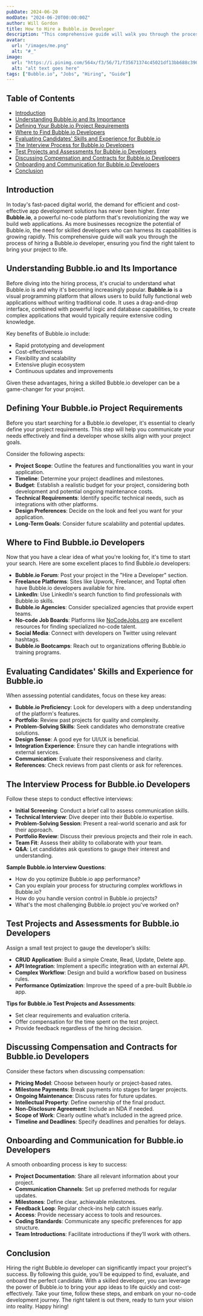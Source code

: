 ```yaml
---
pubDate: 2024-06-20
modDate: "2024-06-20T00:00:00Z"
author: Will Gordon
title: How to Hire a Bubble.io Developer
description: "This comprehensive guide will walk you through the process of hiring a Bubble.io developer, ensuring you find the right talent to bring your project to life."
avatar:
  url: "/images/me.png"
  alt: "#_"
image:
  url: "https://i.pinimg.com/564x/f3/56/71/f35671374c45021df13bb688c390a3a2.jpg"
  alt: "alt text goes here"
tags: ["Bubble.io", "Jobs", "Hiring", "Guide"]
---
```


## Table of Contents
- [Introduction](#introduction)
- [Understanding Bubble.io and Its Importance](#understanding-bubbleio-and-its-importance)
- [Defining Your Bubble.io Project Requirements](#defining-your-bubbleio-project-requirements)
- [Where to Find Bubble.io Developers](#where-to-find-bubbleio-developers)
- [Evaluating Candidates' Skills and Experience for Bubble.io](#evaluating-candidates-skills-and-experience-for-bubbleio)
- [The Interview Process for Bubble.io Developers](#the-interview-process-for-bubbleio-developers)
- [Test Projects and Assessments for Bubble.io Developers](#test-projects-and-assessments-for-bubbleio-developers)
- [Discussing Compensation and Contracts for Bubble.io Developers](#discussing-compensation-and-contracts-for-bubbleio-developers)
- [Onboarding and Communication for Bubble.io Developers](#onboarding-and-communication-for-bubbleio-developers)
- [Conclusion](#conclusion)

## Introduction
In today's fast-paced digital world, the demand for efficient and cost-effective app development solutions has never been higher. Enter **Bubble.io**, a powerful no-code platform that's revolutionizing the way we build web applications. As more businesses recognize the potential of Bubble.io, the need for skilled developers who can harness its capabilities is growing rapidly. This comprehensive guide will walk you through the process of hiring a Bubble.io developer, ensuring you find the right talent to bring your project to life.

## Understanding Bubble.io and Its Importance
Before diving into the hiring process, it's crucial to understand what Bubble.io is and why it's becoming increasingly popular. **Bubble.io** is a visual programming platform that allows users to build fully functional web applications without writing traditional code. It uses a drag-and-drop interface, combined with powerful logic and database capabilities, to create complex applications that would typically require extensive coding knowledge.

Key benefits of Bubble.io include:
- Rapid prototyping and development
- Cost-effectiveness
- Flexibility and scalability
- Extensive plugin ecosystem
- Continuous updates and improvements

Given these advantages, hiring a skilled Bubble.io developer can be a game-changer for your project.

## Defining Your Bubble.io Project Requirements
Before you start searching for a Bubble.io developer, it's essential to clearly define your project requirements. This step will help you communicate your needs effectively and find a developer whose skills align with your project goals.

Consider the following aspects:
- **Project Scope**: Outline the features and functionalities you want in your application.
- **Timeline**: Determine your project deadlines and milestones.
- **Budget**: Establish a realistic budget for your project, considering both development and potential ongoing maintenance costs.
- **Technical Requirements**: Identify specific technical needs, such as integrations with other platforms.
- **Design Preferences**: Decide on the look and feel you want for your application.
- **Long-Term Goals**: Consider future scalability and potential updates.

## Where to Find Bubble.io Developers
Now that you have a clear idea of what you're looking for, it's time to start your search. Here are some excellent places to find Bubble.io developers:
- **Bubble.io Forum**: Post your project in the "Hire a Developer" section.
- **Freelance Platforms**: Sites like Upwork, Freelancer, and Toptal often have Bubble.io developers available for hire.
- **LinkedIn**: Use LinkedIn's search function to find professionals with Bubble.io skills.
- **Bubble.io Agencies**: Consider specialized agencies that provide expert teams.
- **No-code Job Boards**: Platforms like [NoCodeJobs.org](https://nocodejobs.org) are excellent resources for finding specialized no-code talent.
- **Social Media**: Connect with developers on Twitter using relevant hashtags.
- **Bubble.io Bootcamps**: Reach out to organizations offering Bubble.io training programs.

## Evaluating Candidates' Skills and Experience for Bubble.io
When assessing potential candidates, focus on these key areas:
- **Bubble.io Proficiency**: Look for developers with a deep understanding of the platform's features.
- **Portfolio**: Review past projects for quality and complexity.
- **Problem-Solving Skills**: Seek candidates who demonstrate creative solutions.
- **Design Sense**: A good eye for UI/UX is beneficial.
- **Integration Experience**: Ensure they can handle integrations with external services.
- **Communication**: Evaluate their responsiveness and clarity.
- **References**: Check reviews from past clients or ask for references.

## The Interview Process for Bubble.io Developers
Follow these steps to conduct effective interviews:
- **Initial Screening**: Conduct a brief call to assess communication skills.
- **Technical Interview**: Dive deeper into their Bubble.io expertise.
- **Problem-Solving Session**: Present a real-world scenario and ask for their approach.
- **Portfolio Review**: Discuss their previous projects and their role in each.
- **Team Fit**: Assess their ability to collaborate with your team.
- **Q&A**: Let candidates ask questions to gauge their interest and understanding.

**Sample Bubble.io Interview Questions**:
- How do you optimize Bubble.io app performance?
- Can you explain your process for structuring complex workflows in Bubble.io?
- How do you handle version control in Bubble.io projects?
- What's the most challenging Bubble.io project you've worked on?

## Test Projects and Assessments for Bubble.io Developers
Assign a small test project to gauge the developer’s skills:
- **CRUD Application**: Build a simple Create, Read, Update, Delete app.
- **API Integration**: Implement a specific integration with an external API.
- **Complex Workflow**: Design and build a workflow based on business rules.
- **Performance Optimization**: Improve the speed of a pre-built Bubble.io app.

**Tips for Bubble.io Test Projects and Assessments**:
- Set clear requirements and evaluation criteria.
- Offer compensation for the time spent on the test project.
- Provide feedback regardless of the hiring decision.

## Discussing Compensation and Contracts for Bubble.io Developers
Consider these factors when discussing compensation:
- **Pricing Model**: Choose between hourly or project-based rates.
- **Milestone Payments**: Break payments into stages for larger projects.
- **Ongoing Maintenance**: Discuss rates for future updates.
- **Intellectual Property**: Define ownership of the final product.
- **Non-Disclosure Agreement**: Include an NDA if needed.
- **Scope of Work**: Clearly outline what’s included in the agreed price.
- **Timeline and Deadlines**: Specify deadlines and penalties for delays.

## Onboarding and Communication for Bubble.io Developers
A smooth onboarding process is key to success:
- **Project Documentation**: Share all relevant information about your project.
- **Communication Channels**: Set up preferred methods for regular updates.
- **Milestones**: Define clear, achievable milestones.
- **Feedback Loop**: Regular check-ins help catch issues early.
- **Access**: Provide necessary access to tools and resources.
- **Coding Standards**: Communicate any specific preferences for app structure.
- **Team Introductions**: Facilitate introductions if they’ll work with others.

## Conclusion
Hiring the right Bubble.io developer can significantly impact your project's success. By following this guide, you’ll be equipped to find, evaluate, and onboard the perfect candidate. With a skilled developer, you can leverage the power of Bubble.io to bring your app ideas to life quickly and cost-effectively. Take your time, follow these steps, and embark on your no-code development journey. The right talent is out there, ready to turn your vision into reality. Happy hiring!
